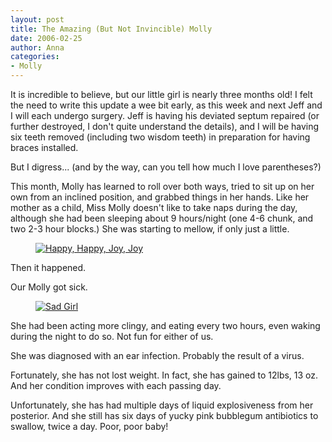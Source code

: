 ```yaml
---
layout: post
title: The Amazing (But Not Invincible) Molly
date: 2006-02-25
author: Anna
categories:
- Molly
---
```


It is incredible to believe, but our little girl is nearly three months old! I felt the need to write this update a wee bit early, as this week and next Jeff and I will each undergo surgery. Jeff is having his deviated septum repaired (or further destroyed, I don't quite understand the details), and I will be having six teeth removed (including two wisdom teeth) in preparation for having braces installed.

But I digress... (and by the way, can you tell how much I love parentheses?)

This month, Molly has learned to roll over both ways, tried to sit up on her own from an inclined position, and grabbed things in her hands. Like her mother as a child, Miss Molly doesn't like to take naps during the day, although she had been sleeping about 9 hours/night (one 4-6 chunk, and two 2-3 hour blocks.) She was starting to mellow, if only just a little.

<figure><a href="http://www.flickr.com/photo.gne?id=104450718"><img class="photo" src="http://static.flickr.com/41/104450718_9f297a98ff.jpg" alt="Happy, Happy, Joy, Joy" border="0"></a> </figure>

Then it happened.

Our Molly got sick.

<figure><a href="http://www.flickr.com/photo.gne?id=104451363"><img class="photo" src="http://static.flickr.com/43/104451363_4f64da03b9.jpg" alt="Sad Girl" border="0"></a> </figure>

She had been acting more clingy, and eating every two hours, even waking during the night to do so. Not fun for either of us.

She was diagnosed with an ear infection. Probably the result of a virus.

Fortunately, she has not lost weight. In fact, she has gained to 12lbs, 13 oz. And her condition improves with each passing day.

Unfortunately, she has had multiple days of liquid explosiveness from her posterior. And she still has six days of yucky pink bubblegum antibiotics to swallow, twice a day. Poor, poor baby!
